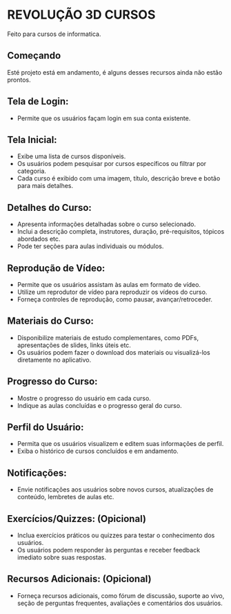 # REVOLUÇÃO 3D CURSOS

Feito para cursos de informatica.

## Começando

Esté projeto está em andamento, é alguns desses recursos ainda não estão prontos.

## Tela de Login:

- Permite que os usuários façam login em sua conta existente.

## Tela Inicial:

- Exibe uma lista de cursos disponíveis.
- Os usuários podem pesquisar por cursos específicos ou filtrar por categoria.
- Cada curso é exibido com uma imagem, título, descrição breve e botão para mais detalhes.

## Detalhes do Curso:

- Apresenta informações detalhadas sobre o curso selecionado.
- Inclui a descrição completa, instrutores, duração, pré-requisitos, tópicos abordados etc.
- Pode ter seções para aulas individuais ou módulos.

## Reprodução de Vídeo:

- Permite que os usuários assistam às aulas em formato de vídeo.
- Utilize um reprodutor de vídeo para reproduzir os vídeos do curso.
- Forneça controles de reprodução, como pausar, avançar/retroceder.

## Materiais do Curso:

- Disponibilize materiais de estudo complementares, como PDFs, apresentações de slides, links úteis etc.
- Os usuários podem fazer o download dos materiais ou visualizá-los diretamente no aplicativo.

## Progresso do Curso:

- Mostre o progresso do usuário em cada curso.
- Indique as aulas concluídas e o progresso geral do curso.

## Perfil do Usuário:

- Permita que os usuários visualizem e editem suas informações de perfil.
- Exiba o histórico de cursos concluídos e em andamento.

## Notificações:

- Envie notificações aos usuários sobre novos cursos, atualizações de conteúdo, lembretes de aulas etc.

## Exercícios/Quizzes: (Opicional)

- Inclua exercícios práticos ou quizzes para testar o conhecimento dos usuários.
- Os usuários podem responder às perguntas e receber feedback imediato sobre suas respostas.

## Recursos Adicionais: (Opicional)

- Forneça recursos adicionais, como fórum de discussão, suporte ao vivo, seção de perguntas frequentes, avaliações e comentários dos usuários.
